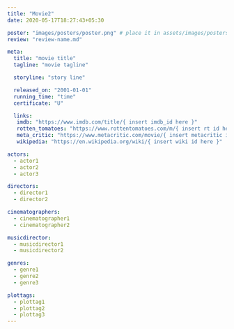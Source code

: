 ```yaml
---
title: "Movie2"
date: 2020-05-17T18:27:43+05:30

poster: "images/posters/poster.png" # place it in assets/images/posters
review: "review-name.md"

meta:
  title: "movie title"
  tagline: "movie tagline"

  storyline: "story line"

  released_on: "2001-01-01"
  running_time: "time"
  certificate: "U"

  links:
   imdb: "https://www.imdb.com/title/{ insert imdb_id here }"
   rotten_tomatoes: "https://www.rottentomatoes.com/m/{ insert rt id here }"
   meta_critic: "https://www.metacritic.com/movie/{ insert metacritic id here }"
   wikipedia: "https://en.wikipedia.org/wiki/{ insert wiki id here }"

actors:
  - actor1
  - actor2
  - actor3

directors:
  - director1
  - director2

cinematographers:
  - cinematographer1
  - cinematographer2

musicdirector:
  - musicdirector1
  - musicdirector2

genres:
  - genre1
  - genre2
  - genre3

plottags:
  - plottag1
  - plottag2
  - plottag3
---
```

